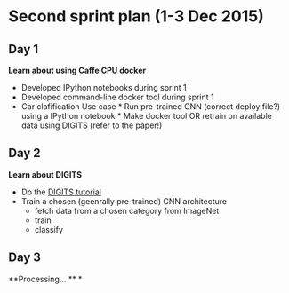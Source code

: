 # Second sprint plan (1-3 Dec 2015)

## Day 1
**Learn about using Caffe CPU docker**
* Developed IPython notebooks during sprint 1
* Developed command-line docker tool during sprint 1
* Car clafification Use case
      * Run pre-trained CNN (correct deploy file?) using a IPython notebook
      * Make docker tool OR retrain on available data using DIGITS (refer to the paper!)

## Day 2
**Learn about DIGITS**
* Do the [DIGITS tutorial](https://www.microway.com/hpc-tech-tips/caffe-deep-learning-using-nvidia-digits-tesla-gpus/) 
* Train a chosen (geenrally pre-trained) CNN architecture
     * fetch data from a chosen category from ImageNet
     * train
     * classify

## Day 3
**Processing... **
* 
